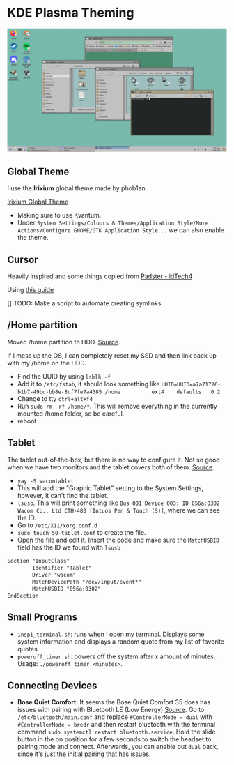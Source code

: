 # KDE Plasma Theming
![alt text](./KDE_screenshot.png "KDE Screenshot")

## Global Theme
I use the **Irixium** global theme made by phob1an.

[Irixium Global Theme](https://store.kde.org/p/2142966)

- Making sure to use Kvantum.
- Under `System Settings/Colours & Themes/Application Style/More Actions/Configure GNOME/GTK Application Style...` we can also enable the theme.

## Cursor
Heavily inspired and some things copied from [Padster - idTech4](https://www.deviantart.com/therealpadster/art/idTech4-X11-Mouse-Cursor-175490530)

Using [this guide](https://develop.kde.org/docs/features/cursor/)

[] TODO: Make a script to automate creating symlinks

## /Home partition
Moved /home partition to HDD. [Source](https://youtu.be/tEnnEhziLn8?si=N2dCeDq9eWljlS-4).

If I mess up the OS, I can completely reset my SSD and then link back up with my /home on the HDD.

- Find the UUID by using `lsblk -f`
- Add it to `/etc/fstab`, it should look something like `UUID=UUID=a7a71726-b1b7-49bd-bb8e-8cf7fe7a4385 /home          ext4    defaults   0 2`
- Change to tty `ctrl+alt+f4`
- Run `sudo rm -rf /home/*`. This will remove everything in the currently mounted /home folder, so be careful.
- reboot

## Tablet
The tablet out-of-the-box, but there is no way to configure it. Not so good when we have two monitors and the tablet covers both of them.
 [Source](https://forum.endeavouros.com/t/installing-huion-and-wacom-tablet-drivers-on-kde-plasma/22792).

- `yay -S wacomtablet`
- This will add the "Graphic Tablet" setting to the System Settings, however, it can't find the tablet.
- `lsusb`. This will print something like `Bus 001 Device 003: ID 056a:0302 Wacom Co., Ltd CTH-480 [Intuos Pen & Touch (S)]`, where we can see the ID.
- Go to `/etc/X11/xorg.conf.d`
- `sudo touch 50-tablet.conf` to create the file.
- Open the file and edit it. Insert the code and make sure the `MatchUSBID` field has the ID we found with `lsusb`
```
Section "InputClass"
        Identifier "Tablet"
        Driver "wacom"
        MatchDevicePath "/dev/input/event*"
        MatchUSBID "056a:0302"
EndSection
```

## Small Programs
- `inspi_terminal.sh`: runs when I open my terminal. Displays some system information and displays a random quote from my list of favorite quotes.
- `poweroff_timer.sh`: powers off the system after x amount of minutes. Usage: `./poweroff_timer <minutes>`.


## Connecting Devices
- **Bose Quiet Comfort:** It seems the Bose Quiet Comfort 35 does has issues with pairing with Bluetooth LE (Low Energy) [Source](https://askubuntu.com/questions/833322/pair-bose-quietcomfort-35-with-ubuntu-over-bluetooth). Go to `/etc/bluetooth/main.conf` and replace `#ControllerMode = dual` with `#ControllerMode = bredr` and then restart bluetooth with the terminal command `sudo systemctl restart bluetooth.service`. Hold the slide button in the on position for a few seconds to switch the headset to pairing mode and connect. Afterwards, you can enable put `dual` back, since it's just the initial pairing that has issues.
